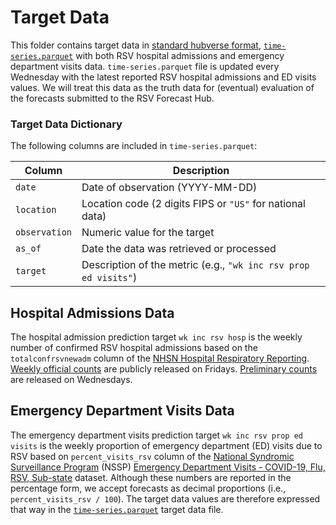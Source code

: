 # Target Data
This folder contains target data in [standard hubverse format](https://docs.hubverse.io/en/latest/user-guide/target-data.html), [`time-series.parquet`](time-series.parquet) with both RSV hospital admissions and emergency department visits data. `time-series.parquet` file is updated every Wednesday with the latest reported RSV hospital admissions and ED visits values.
We will treat this data as the truth data for (eventual) evaluation of the forecasts submitted to the RSV Forecast Hub.

### Target Data Dictionary

The following columns are included in `time-series.parquet`:

| Column       | Description                                                        |
|--------------|--------------------------------------------------------------------|
| `date`       | Date of observation (YYYY-MM-DD)                                   |
| `location`   | Location code (2 digits FIPS or `"US"` for national data)          |
| `observation`| Numeric value for the target                                       |
| `as_of`      | Date the data was retrieved or processed                           |
| `target`     | Description of the metric (e.g., `"wk inc rsv prop ed visits"`)    |



## Hospital Admissions Data

The hospital admission prediction target `wk inc rsv hosp` is the weekly number of confirmed RSV hospital admissions based on the `totalconfrsvnewadm` column of the [NHSN Hospital Respiratory Reporting](https://www.cdc.gov/nhsn/psc/hospital-respiratory-reporting.html). [Weekly official counts](https://data.cdc.gov/Public-Health-Surveillance/Weekly-Hospital-Respiratory-Data-HRD-Metrics-by-Ju/ua7e-t2fy/about_data) are publicly released on Fridays. [Preliminary counts](https://data.cdc.gov/Public-Health-Surveillance/Weekly-Hospital-Respiratory-Data-HRD-Metrics-by-Ju/mpgq-jmmr/about_data) are released on Wednesdays.

## Emergency Department Visits Data

The emergency department visits prediction target `wk inc rsv prop ed visits` is the weekly proportion of emergency department (ED) visits due to RSV based on `percent_visits_rsv` column of the [National Syndromic Surveillance Program](https://www.cdc.gov/nssp/index.html) (NSSP) [Emergency Department Visits - COVID-19, Flu, RSV, Sub-state](https://data.cdc.gov/Public-Health-Surveillance/NSSP-Emergency-Department-Visit-Trajectories-by-St/rdmq-nq56/about_data) dataset. Although these numbers are reported in the percentage form, we accept forecasts as decimal proportions (i.e., `percent_visits_rsv / 100`). The target data values are therefore expressed that way in the [`time-series.parquet`](time-series.parquet) target data file.
